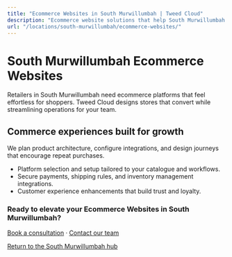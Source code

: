 ```yaml
---
title: "Ecommerce Websites in South Murwillumbah | Tweed Cloud"
description: "Ecommerce website solutions that help South Murwillumbah retailers sell with confidence."
url: "/locations/south-murwillumbah/ecommerce-websites/"
---
```


# South Murwillumbah Ecommerce Websites

Retailers in South Murwillumbah need ecommerce platforms that feel effortless for shoppers. Tweed Cloud designs stores that convert while streamlining operations for your team.

## Commerce experiences built for growth

We plan product architecture, configure integrations, and design journeys that encourage repeat purchases.

- Platform selection and setup tailored to your catalogue and workflows.
- Secure payments, shipping rules, and inventory management integrations.
- Customer experience enhancements that build trust and loyalty.

### Ready to elevate your Ecommerce Websites in South Murwillumbah?

[Book a consultation](/consultation/) · [Contact our team](/contact/)

[Return to the South Murwillumbah hub](/locations/south-murwillumbah/)
